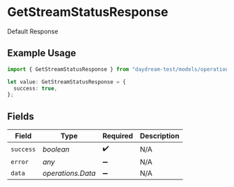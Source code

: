 # GetStreamStatusResponse

Default Response

## Example Usage

```typescript
import { GetStreamStatusResponse } from "daydream-test/models/operations";

let value: GetStreamStatusResponse = {
  success: true,
};
```

## Fields

| Field              | Type               | Required           | Description        |
| ------------------ | ------------------ | ------------------ | ------------------ |
| `success`          | *boolean*          | :heavy_check_mark: | N/A                |
| `error`            | *any*              | :heavy_minus_sign: | N/A                |
| `data`             | *operations.Data*  | :heavy_minus_sign: | N/A                |